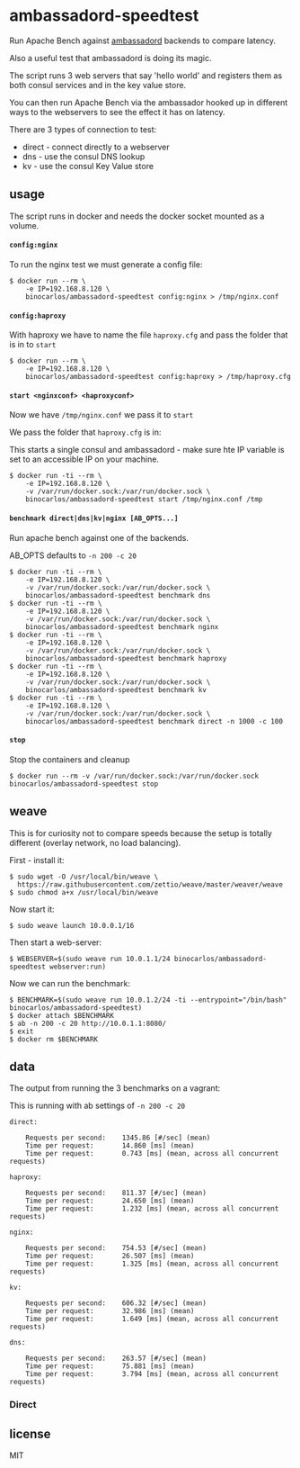 ambassadord-speedtest
=====================

Run Apache Bench against [ambassadord](https://github.com/progrium/ambassadord) backends to compare latency.

Also a useful test that ambassadord is doing its magic.

The script runs 3 web servers that say 'hello world' and registers them as both consul services and in the key value store.

You can then run Apache Bench via the ambassador hooked up in different ways to the webservers to see the effect it has on latency.

There are 3 types of connection to test:

 * direct - connect directly to a webserver
 * dns - use the consul DNS lookup
 * kv - use the consul Key Value store

## usage

The script runs in docker and needs the docker socket mounted as a volume.

#### `config:nginx`

To run the nginx test we must generate a config file:

```
$ docker run --rm \
	-e IP=192.168.8.120 \
	binocarlos/ambassadord-speedtest config:nginx > /tmp/nginx.conf
```

#### `config:haproxy`

With haproxy we have to name the file `haproxy.cfg` and pass the folder that is in to `start`

```
$ docker run --rm \
	-e IP=192.168.8.120 \
	binocarlos/ambassadord-speedtest config:haproxy > /tmp/haproxy.cfg
```

#### `start <nginxconf> <haproxyconf>`

Now we have `/tmp/nginx.conf` we pass it to `start`

We pass the folder that `haproxy.cfg` is in:

This starts a single consul and ambassadord - make sure hte IP variable is set to an accessible IP on your machine.

```
$ docker run -ti --rm \
	-e IP=192.168.8.120 \
	-v /var/run/docker.sock:/var/run/docker.sock \
	binocarlos/ambassadord-speedtest start /tmp/nginx.conf /tmp
```

#### `benchmark direct|dns|kv|nginx [AB_OPTS...]`

Run apache bench against one of the backends.

AB_OPTS defaults to `-n 200 -c 20`

```
$ docker run -ti --rm \
	-e IP=192.168.8.120 \
	-v /var/run/docker.sock:/var/run/docker.sock \
	binocarlos/ambassadord-speedtest benchmark dns
$ docker run -ti --rm \
	-e IP=192.168.8.120 \
	-v /var/run/docker.sock:/var/run/docker.sock \
	binocarlos/ambassadord-speedtest benchmark nginx
$ docker run -ti --rm \
	-e IP=192.168.8.120 \
	-v /var/run/docker.sock:/var/run/docker.sock \
	binocarlos/ambassadord-speedtest benchmark haproxy	
$ docker run -ti --rm \
	-e IP=192.168.8.120 \
	-v /var/run/docker.sock:/var/run/docker.sock \
	binocarlos/ambassadord-speedtest benchmark kv
$ docker run -ti --rm \
	-e IP=192.168.8.120 \
	-v /var/run/docker.sock:/var/run/docker.sock \
	binocarlos/ambassadord-speedtest benchmark direct -n 1000 -c 100
```

#### `stop`

Stop the containers and cleanup

```
$ docker run --rm -v /var/run/docker.sock:/var/run/docker.sock binocarlos/ambassadord-speedtest stop
```

## weave

This is for curiosity not to compare speeds because the setup is totally different (overlay network, no load balancing).

First - install it:

```
$ sudo wget -O /usr/local/bin/weave \
  https://raw.githubusercontent.com/zettio/weave/master/weaver/weave
$ sudo chmod a+x /usr/local/bin/weave
```

Now start it:

```
$ sudo weave launch 10.0.0.1/16
```

Then start a web-server:

```
$ WEBSERVER=$(sudo weave run 10.0.1.1/24 binocarlos/ambassadord-speedtest webserver:run)
```

Now we can run the benchmark:

```
$ BENCHMARK=$(sudo weave run 10.0.1.2/24 -ti --entrypoint="/bin/bash" binocarlos/ambassadord-speedtest)
$ docker attach $BENCHMARK
$ ab -n 200 -c 20 http://10.0.1.1:8080/
$ exit
$ docker rm $BENCHMARK
```

## data

The output from running the 3 benchmarks on a vagrant:

This is running with ab settings of `-n 200 -c 20`

```
direct:

	Requests per second:    1345.86 [#/sec] (mean)
	Time per request:       14.860 [ms] (mean)
	Time per request:       0.743 [ms] (mean, across all concurrent requests)

haproxy:

	Requests per second:    811.37 [#/sec] (mean)
	Time per request:       24.650 [ms] (mean)
	Time per request:       1.232 [ms] (mean, across all concurrent requests)

nginx:

	Requests per second:    754.53 [#/sec] (mean)
	Time per request:       26.507 [ms] (mean)
	Time per request:       1.325 [ms] (mean, across all concurrent requests)

kv:

	Requests per second:    606.32 [#/sec] (mean)
	Time per request:       32.986 [ms] (mean)
	Time per request:       1.649 [ms] (mean, across all concurrent requests)

dns:

	Requests per second:    263.57 [#/sec] (mean)
	Time per request:       75.881 [ms] (mean)
	Time per request:       3.794 [ms] (mean, across all concurrent requests)
```

### Direct

## license

MIT

